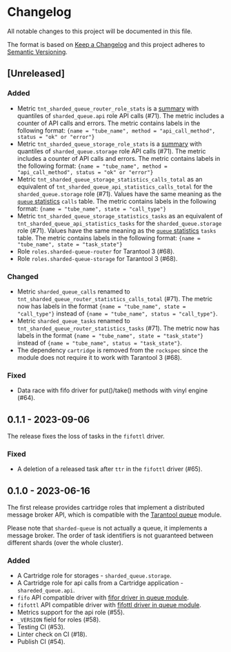 # Changelog

All notable changes to this project will be documented in this file.

The format is based on [Keep a Changelog](https://keepachangelog.com/en/1.0.0/)
and this project adheres to [Semantic Versioning](http://semver.org/spec/v2.0.0.html).

## [Unreleased]

### Added

- Metric `tnt_sharded_queue_router_role_stats` is a [summary][metrics-summary]
  with quantiles of `sharded_queue.api` role API calls (#71).
  The metric includes a counter of API calls and errors.
  The metric contains labels in the following format:
  `{name = "tube_name", method = "api_call_method", status = "ok" or "error"}`
- Metric `tnt_sharded_queue_storage_role_stats` is a [summary][metrics-summary]
  with quantiles of `sharded_queue.storage` role API calls (#71).
  The metric includes a counter of API calls and errors.
  The metric contains labels in the following format:
  `{name = "tube_name", method = "api_call_method", status = "ok" or "error"}`
- Metric `tnt_sharded_queue_storage_statistics_calls_total` as an equivalent of
  `tnt_sharded_queue_api_statistics_calls_total` for the
  `sharded_queue.storage` role (#71).
  Values have the same meaning as the [`queue` statistics][queue-statistics]
  `calls` table.
  The metric contains labels in the following format:
  `{name = "tube_name", state = "call_type"}`
- Metric `tnt_sharded_queue_storage_statistics_tasks` as an equivalent of
  `tnt_sharded_queue_api_statistics_tasks` for the `sharded_queue.storage`
  role (#71).
  Values have the same meaning as the [`queue` statistics][queue-statistics]
  `tasks` table.
  The metric contains labels in the following format:
  `{name = "tube_name", state = "task_state"}`
- Role `roles.sharded-queue-router` for Tarantool 3 (#68).
- Role `roles.sharded-queue-storage` for Tarantool 3 (#68).

### Changed

- Metric `sharded_queue_calls` renamed to
  `tnt_sharded_queue_router_statistics_calls_total` (#71). The metric now has
  labels in the format `{name = "tube_name", state = "call_type"}` instead of
  `{name = "tube_name", status = "call_type"}`.
- Metric `sharded_queue_tasks` renamed to
  `tnt_sharded_queue_router_statistics_tasks` (#71). The metric now has labels
  in the format `{name = "tube_name", state = "task_state"}` instead of
  `{name = "tube_name", status = "task_state"}`.
- The dependency `cartridge` is removed from the `rockspec` since the module
  does not require it to work with Tarantool 3 (#68).

### Fixed

- Data race with fifo driver for put()/take() methods with vinyl
  engine (#64).

## 0.1.1 - 2023-09-06

The release fixes the loss of tasks in the `fifottl` driver.

### Fixed

- A deletion of a released task after `ttr` in the `fifottl` driver (#65).

## 0.1.0 - 2023-06-16

The first release provides cartridge roles that implement a distributed
message broker API, which is compatible with the
[Tarantool queue](https://github.com/tarantool/queue) module.

Please note that `sharded-queue` is not actually a queue, it implements a
message broker. The order of task identifiers is not guaranteed between
different shards (over the whole cluster).

### Added

- A Cartridge role for storages - `sharded_queue.storage`.
- A Cartridge role for api calls from a Cartridge application - `shareded_queue.api`.
- `fifo` API compatible driver with
  [fifor driver in queue module](https://github.com/tarantool/queue/#fifo---a-simple-queue).
- `fifottl` API compatible driver with
  [fifottl driver in queue module](https://github.com/tarantool/queue/#fifottl---a-simple-priority-queue-with-support-for-task-time-to-live).
- Metrics support for the api role (#55).
- `_VERSION` field for roles (#58).
- Testing CI (#53).
- Linter check on CI (#18).
- Publish CI (#54).

[metrics-summary]: https://www.tarantool.io/en/doc/latest/book/monitoring/api_reference/#summary
[queue-statistics]: https://github.com/tarantool/queue?tab=readme-ov-file#getting-statistics
